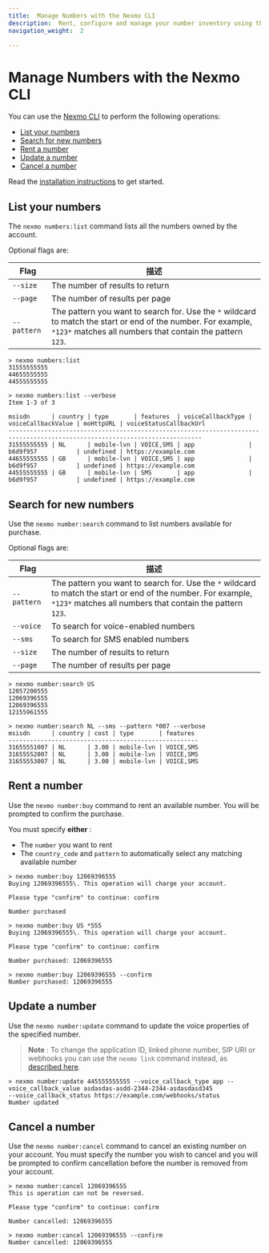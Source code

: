 ```yaml
---
title:  Manage Numbers with the Nexmo CLI
description:  Rent, configure and manage your number inventory using the Nexmo CLI
navigation_weight:  2

---
```



Manage Numbers with the Nexmo CLI
=================================

You can use the [Nexmo CLI](https://github.com/Nexmo/nexmo-cli) to perform the following operations:

* [List your numbers](#list-your-numbers)
* [Search for new numbers](#search-for-new-numbers)
* [Rent a number](#rent-a-number)
* [Update a number](#update-a-number)
* [Cancel a number](#cancel-a-number)

Read the [installation instructions](https://github.com/Nexmo/nexmo-cli#installation) to get started.

List your numbers
-----------------

The `nexmo numbers:list` command lists all the numbers owned by the  account.

Optional flags are:

|    Flag     |                                                                                     描述                                                                                     |
|-------------|----------------------------------------------------------------------------------------------------------------------------------------------------------------------------|
| `--size`    | The number of results to return                                                                                                                                            |
| `--page`    | The number of results per page                                                                                                                                             |
| `--pattern` | The pattern you want to search for. Use the `*` wildcard to match the start or end of the number. For example, `*123*` matches all numbers that contain the pattern `123`. |
````
> nexmo numbers:list
31555555555
44655555555
44555555555

> nexmo numbers:list --verbose
Item 1-3 of 3

msisdn      | country | type       | features  | voiceCallbackType | voiceCallbackValue | moHttpURL | voiceStatusCallbackUrl
----------------------------------------------------------------------------------------------------------------------------
31555555555 | NL      | mobile-lvn | VOICE,SMS | app               | b6d9f957           | undefined | https://example.com
44655555555 | GB      | mobile-lvn | VOICE,SMS | app               | b6d9f957           | undefined | https://example.com
44555555555 | GB      | mobile-lvn | SMS       | app               | b6d9f957           | undefined | https://example.com
````
Search for new numbers
----------------------

Use the `nexmo number:search` command to list numbers available for purchase.

Optional flags are:

|    Flag     |                                                                                     描述                                                                                     |
|-------------|----------------------------------------------------------------------------------------------------------------------------------------------------------------------------|
| `--pattern` | The pattern you want to search for. Use the `*` wildcard to match the start or end of the number. For example, `*123*` matches all numbers that contain the pattern `123`. |
| `--voice`   | To search for voice-enabled numbers                                                                                                                                      |
| `--sms`     | To search for SMS enabled numbers                                                                                                                                          |
| `--size`    | The number of results to return                                                                                                                                            |
| `--page`    | The number of results per page                                                                                                                                             |
````
> nexmo number:search US
12057200555
12069396555
12069396555
12155961555

> nexmo number:search NL --sms --pattern *007 --verbose
msisdn      | country | cost | type       | features
-----------------------------------------------------
31655551007 | NL      | 3.00 | mobile-lvn | VOICE,SMS
31655552007 | NL      | 3.00 | mobile-lvn | VOICE,SMS
31655553007 | NL      | 3.00 | mobile-lvn | VOICE,SMS
````
Rent a number
-------------

Use the `nexmo number:buy` command to rent an available number. You will be prompted to confirm the purchase.

You must specify **either** :

* The `number` you want to rent
* The `country_code` and `pattern` to automatically select any matching available number
````
> nexmo number:buy 12069396555
Buying 12069396555\. This operation will charge your account.

Please type "confirm" to continue: confirm

Number purchased

> nexmo number:buy US *555
Buying 12069396555\. This operation will charge your account.

Please type "confirm" to continue: confirm

Number purchased: 12069396555

> nexmo number:buy 12069396555 --confirm
Number purchased: 12069396555
````
Update a number
---------------

Use the `nexmo number:update` command to update the voice properties of the specified number.

> **Note** : To change the application ID, linked phone number, SIP URI or webhooks you can use the `nexmo link` command instead, as [described here](https://github.com/Nexmo/nexmo-cli#linking).
````
> nexmo number:update 445555555555 --voice_callback_type app --voice_callback_value asdasdas-asdd-2344-2344-asdasdasd345
--voice_callback_status https://example.com/webhooks/status
Number updated
````
Cancel a number
---------------

Use the `nexmo number:cancel` command to cancel an existing number on your account. You must specify the number you wish to cancel and you will be prompted to confirm cancellation before the number is removed from your account.
````
> nexmo number:cancel 12069396555
This is operation can not be reversed.

Please type "confirm" to continue: confirm

Number cancelled: 12069396555

> nexmo number:cancel 12069396555 --confirm
Number cancelled: 12069396555
````
